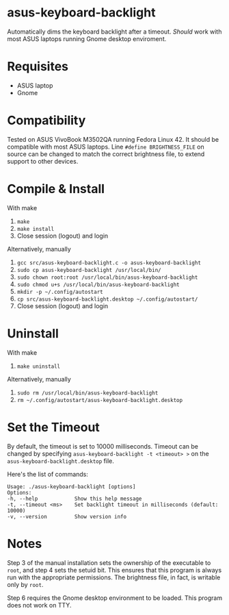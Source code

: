# asus-keyboard-backlight
Automatically dims the keyboard backlight after a timeout.
_Should_ work with most ASUS laptops running Gnome desktop enviroment.

# Requisites
- ASUS laptop
- Gnome

# Compatibility
Tested on ASUS VivoBook M3502QA running Fedora Linux 42.
It should be compatible with most ASUS laptops. Line `#define BRIGHTNESS_FILE` on source can be changed to match the correct brightness file, to extend support to other devices.

# Compile & Install
With make
1) `make`
2) `make install`
3) Close session (logout) and login

Alternatively, manually
1) `gcc src/asus-keyboard-backlight.c -o asus-keyboard-backlight`
2) `sudo cp asus-keyboard-backlight /usr/local/bin/`
3) `sudo chown root:root /usr/local/bin/asus-keyboard-backlight`
4) `sudo chmod u+s /usr/local/bin/asus-keyboard-backlight`
5) `mkdir -p ~/.config/autostart`
6) `cp src/asus-keyboard-backlight.desktop ~/.config/autostart/` 
7) Close session (logout) and login

# Uninstall
With make
1) `make uninstall`

Alternatively, manually
1) `sudo rm /usr/local/bin/asus-keyboard-backlight`
2) `rm ~/.config/autostart/asus-keyboard-backlight.desktop`

# Set the Timeout
By default, the timeout is set to 10000 milliseconds.
Timeout can be changed by specifying `asus-keyboard-backlight -t <timeout> >` on the `asus-keyboard-backlight.desktop` file.

Here's the list of commands:
```
Usage: ./asus-keyboard-backlight [options]
Options:
-h, --help            Show this help message
-t, --timeout <ms>    Set backlight timeout in milliseconds (default: 10000)
-v, --version         Show version info
```

# Notes
Step 3 of the manual installation sets the ownership of the executable to `root`, and step 4 sets the setuid bit. This ensures that this program is always run with the appropriate permissions. The brightness file, in fact, is writable only by `root`.

Step 6 requires the Gnome desktop environment to be loaded. This program does not work on TTY.
